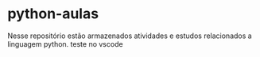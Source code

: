 # python-aulas
Nesse repositório estão armazenados atividades e estudos relacionados a linguagem python.
teste no vscode

